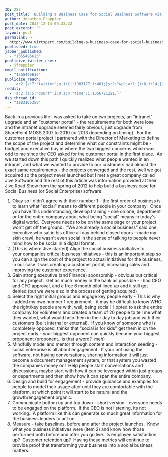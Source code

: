 ```yaml
---
ID: 286
post_title: 'Building a Business Case for Social Business Software via @JiveSoftware  #socbiz'
author: Jonathan Frappier
post_date: 2012-12-14 09:33:32
post_excerpt: ""
layout: post
permalink: >
  http://www.virtxpert.com/building-a-business-case-for-social-business-software-via-jivesoftware/
published: true
jabber_published:
  - "1355495613"
publicize_twitter_user:
  - jfrappier
email_notification:
  - "1355495616"
publicize_reach:
  - 'a:2:{s:7:"twitter";a:1:{i:1983177;i:481;}s:2:"wp";a:1:{i:0;i:14;}}'
reddit:
  - 'a:2:{s:5:"count";i:0;s:4:"time";i:1356721221;}'
dsq_thread_id:
  - "1183105350"
---
```

Back in a previous life I was asked to take on two projects, an "intranet" upgrade and an "customer portal" - the requirements for both were lose and the intranet upgrade seemed fairly obvious, just upgrade from SharePoint MOSS 2007 to 2010 (or 2013 depending on timing).  For the customer portal project I partnered with the Director of Marketing to define the scope of the project and determine what our constraints might be - budget and executive buy in where the two biggest concerns which was odd to me since the CEO asked for the customer portal in the first place.  As we started down this path I quickly realized what people wanted in an intranet, and what we wanted to provide to our customers had almost the exact same requirements - the projects converged and the rest, well we got acquired so the project never launched but I met a great company called Jive Software and the rest of this article was information provided at their Jive Road Show from the spring of 2012 to help build a business case for Social Business (or Social Enterprise) software.
<ol>
	<li>Okay so I didn't agree with their number 1 - the first order of business is to learn what "social" means to different people in your company.  Once you have this understanding, develop training - one on one, department or for the entire company about what being "social" means in today's digital world.  Everyone needs to be on the same page or your project won't get off the ground.  "We are already a social business" said one executive who sat in his office all day behind closed doors - made my skin crawl, he wasn't even social in the sense of talking to people never mind how to be social in a digital format.</li>
	<li>(This is where Jive started) Align the social business initiative to your companies critical business initiatives - this is an important step so you can align the cost of the project to actual initiatives for the business, in our case it was creating a customer portal, increasing sales and improving the customer experience.</li>
	<li>Gain strong executive (and Finance) sponsorship - obvious but critical for any project.  Get as much money in the bank as possible - I had CEO and CFO approval, and a free 6 month pilot lined up and it still got denied (but we were also in the process of getting acquired)</li>
	<li>Select the right initial groups and engage key people early - This is why I added my own number 1 requirement - it may be difficult to know WHO the right/key people are with, well, being social!  I opted to ask the entire company for volunteers and created a team of 20 people to tell me what they wanted, what would help them in their day to day job and with their customers (be it internal or external).  If you know of someone who is completely opposed, thinks that "social is for kids" get them in on the project early - your biggest opponent can quickly become your biggest proponent (proponent...is that a word?  meh)</li>
	<li>Mindfully model and mentor through content and interaction seeding - social enterprise is all about engagement.  If your not using the software, not having conversations, sharing information it will just become a document management system, or that system you wasted the companies money on!  Help people start conversations and discussions, maybe start with how it can be leveraged within just groups or departments and then show how it can span the entire company.</li>
	<li>Design and build for engagement - provide guidance and examples for people to model their usage after until they are comfortable with the platform, at which point it will start to be natural and the growth/engagement organic.</li>
	<li>Communicate bottom up and top down - short version - everyone needs to be engaged on the platform.  If the CEO is not listening, its not working.  A platform like this can generate so much great information for the business leaders to act on.</li>
	<li>Measure - take baselines, before and after the project launches.  Know what you business initiatives were (item 2) and know how those performed both before and after you go live.  Is employee satisfaction up?  Customer retention up?  Having these metrics will continue to provide proof that transforming your business into a social business matters.</li>
</ol>